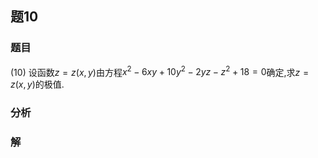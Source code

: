## 题10
### 题目
(10) 设函数$z = z( {x, y})$由方程${x}^{2} - {6xy} + {10}{y}^{2} - {2yz} - {z}^{2} + {18} = 0$确定,求$z = z( {x, y})$的极值.
### 分析

### 解